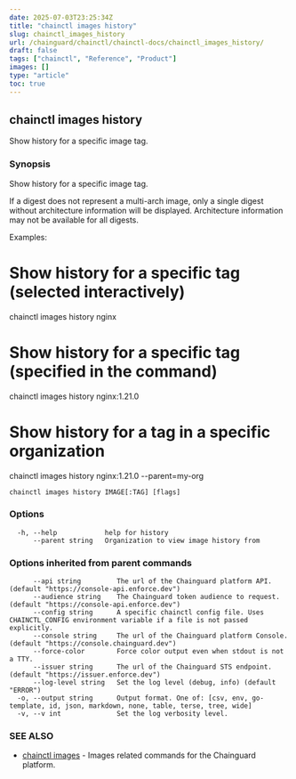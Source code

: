 ```yaml
---
date: 2025-07-03T23:25:34Z
title: "chainctl images history"
slug: chainctl_images_history
url: /chainguard/chainctl/chainctl-docs/chainctl_images_history/
draft: false
tags: ["chainctl", "Reference", "Product"]
images: []
type: "article"
toc: true
---
```

## chainctl images history

Show history for a specific image tag.

### Synopsis

Show history for a specific image tag.

If a digest does not represent a multi-arch image, only a single digest without architecture information will be displayed.
Architecture information may not be available for all digests.

Examples:
  # Show history for a specific tag (selected interactively)
  chainctl images history nginx

  # Show history for a specific tag (specified in the command)
  chainctl images history nginx:1.21.0

  # Show history for a tag in a specific organization
  chainctl images history nginx:1.21.0 --parent=my-org

```
chainctl images history IMAGE[:TAG] [flags]
```

### Options

```
  -h, --help            help for history
      --parent string   Organization to view image history from
```

### Options inherited from parent commands

```
      --api string         The url of the Chainguard platform API. (default "https://console-api.enforce.dev")
      --audience string    The Chainguard token audience to request. (default "https://console-api.enforce.dev")
      --config string      A specific chainctl config file. Uses CHAINCTL_CONFIG environment variable if a file is not passed explicitly.
      --console string     The url of the Chainguard platform Console. (default "https://console.chainguard.dev")
      --force-color        Force color output even when stdout is not a TTY.
      --issuer string      The url of the Chainguard STS endpoint. (default "https://issuer.enforce.dev")
      --log-level string   Set the log level (debug, info) (default "ERROR")
  -o, --output string      Output format. One of: [csv, env, go-template, id, json, markdown, none, table, terse, tree, wide]
  -v, --v int              Set the log verbosity level.
```

### SEE ALSO

* [chainctl images](/chainguard/chainctl/chainctl-docs/chainctl_images/)	 - Images related commands for the Chainguard platform.

